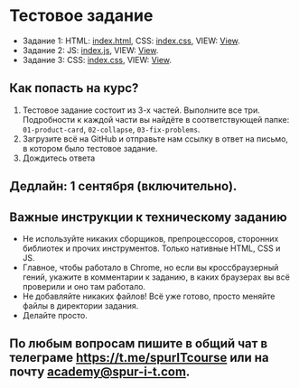 # Тестовое задание
* Задание 1: HTML: <a href = "https://github.com/AntonLagodin/SpurIT-testing/blob/main/01-product-card/index.html" target = "_blank">index.html</a>, CSS: <a href = "https://github.com/AntonLagodin/SpurIT-testing/blob/main/01-product-card/index.css" target = "_blank">index.css</a>, VIEW: <a href = "https://antonlagodin.github.io/SpurIT-testing/01-product-card/index.html" target = "_blank">View</a>.
* Задание 2: JS: <a href = "https://github.com/AntonLagodin/SpurIT-testing/blob/main/02-collapse/index.js" target = "_blank">index.js</a>, VIEW: <a href = "https://antonlagodin.github.io/SpurIT-testing/02-collapse/index.html" target = "_blank">View</a>.
* Задание 3: CSS: <a href = "https://github.com/AntonLagodin/SpurIT-testing/blob/main/03-fix-problems/index.css" target = "_blank">index.css</a>, VIEW: <a href = "https://antonlagodin.github.io/SpurIT-testing/03-fix-problems/index.html" target = "_blank">View</a>.


## Как попасть на курс?
1. Тестовое задание состоит из 3-х частей. Выполните все три. Подробности к каждой части вы найдёте в соответствующей папке: ```01-product-card```, ```02-collapse```, ```03-fix-problems```.
2. Загрузите всё на GitHub и отправьте нам ссылку в ответ на письмо, в котором было тестовое задание.
3. Дождитесь ответа

## Дедлайн: 1 сентября (включительно).

## Важные инструкции к техническому заданию
* Не используйте никаких сборщиков, препроцессоров, сторонних библиотек и прочих инструментов. Только нативные HTML, CSS и JS.
* Главное, чтобы работало в Chrome, но если вы кроссбраузерный гений, укажите в комментарии к заданию, в каких браузерах вы всё проверили и оно там работало.
* Не добавляйте никаких файлов! Всё уже готово, просто меняйте файлы в директории задания.
* Делайте просто.

## По любым вопросам пишите в общий чат в телеграме https://t.me/spurITcourse или на почту academy@spur-i-t.com.